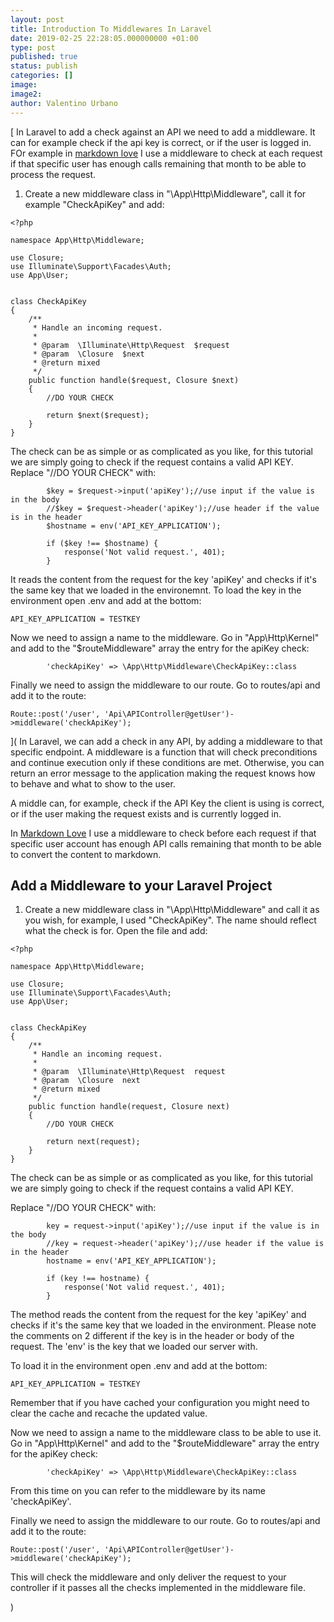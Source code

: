 ```yaml
---
layout: post
title: Introduction To Middlewares In Laravel
date: 2019-02-25 22:28:05.000000000 +01:00
type: post
published: true
status: publish
categories: []
image:
image2:
author: Valentino Urbano
---
```


<!-- Ever wanted to add a check to your Laravel APIs? -->

[
In Laravel to add a check against an API we need to add a middleware. It can for example check if the api key is correct, or if the user is logged in. FOr example in [markdown love][1] I use a middleware to check at each request if that specific user has enough calls remaining that month to be able to process the request.

1. Create a new middleware class in "\App\Http\Middleware", call it for example "CheckApiKey" and add:

```
<?php

namespace App\Http\Middleware;

use Closure;
use Illuminate\Support\Facades\Auth;
use App\User;


class CheckApiKey
{
    /**
     * Handle an incoming request.
     *
     * @param  \Illuminate\Http\Request  $request
     * @param  \Closure  $next
     * @return mixed
     */
    public function handle($request, Closure $next)
    {
        //DO YOUR CHECK

        return $next($request);
    }
}
```

The check can be as simple or as complicated as you like, for this tutorial we are simply going to check if the request contains a valid API KEY. Replace "//DO YOUR CHECK" with:

```
        $key = $request->input('apiKey');//use input if the value is in the body
        //$key = $request->header('apiKey');//use header if the value is in the header
        $hostname = env('API_KEY_APPLICATION');

        if ($key !== $hostname) {
            response('Not valid request.', 401);
        }
```

It reads the content from the request for the key 'apiKey' and checks if it's the same key that we loaded in the environemnt. To load the key in the environment open .env and add at the bottom:

```
API_KEY_APPLICATION = TESTKEY
```

Now we need to assign a name to the middleware. Go in "App\Http\Kernel" and add to the "\$routeMiddleware" array the entry for the apiKey check:

```
        'checkApiKey' => \App\Http\Middleware\CheckApiKey::class
```

Finally we need to assign the middleware to our route. Go to routes/api and add it to the route:

```
Route::post('/user', 'Api\APIController@getUser')->middleware('checkApiKey');
```

[1]: ;mdlove

](
In Laravel, we can add a check in any API, by adding a middleware to that specific endpoint. A middleware is a function that will check preconditions and continue execution only if these conditions are met. Otherwise, you can return an error message to the application making the request knows how to behave and what to show to the user.

A middle can, for example, check if the API Key the client is using is correct, or if the user making the request exists and is currently logged in.

In [Markdown Love][1] I use a middleware to check before each request if that specific user account has enough API calls remaining that month to be able to convert the content to markdown.

## Add a Middleware to your Laravel Project

1. Create a new middleware class in "\App\Http\Middleware" and call it as you wish, for example, I used "CheckApiKey". The name should reflect what the check is for. Open the file and add:

```
<?php

namespace App\Http\Middleware;

use Closure;
use Illuminate\Support\Facades\Auth;
use App\User;


class CheckApiKey
{
    /**
     * Handle an incoming request.
     *
     * @param  \Illuminate\Http\Request  request
     * @param  \Closure  next
     * @return mixed
     */
    public function handle(request, Closure next)
    {
        //DO YOUR CHECK

        return next(request);
    }
}
```

The check can be as simple or as complicated as you like, for this tutorial we are simply going to check if the request contains a valid API KEY.

Replace "//DO YOUR CHECK" with:

```
        key = request->input('apiKey');//use input if the value is in the body
        //key = request->header('apiKey');//use header if the value is in the header
        hostname = env('API_KEY_APPLICATION');

        if (key !== hostname) {
            response('Not valid request.', 401);
        }
```

The method reads the content from the request for the key 'apiKey' and checks if it's the same key that we loaded in the environment. Please note the comments on 2 different if the key is in the header or body of the request. The 'env' is the key that we loaded our server with.

To load it in the environment open .env and add at the bottom:

```
API_KEY_APPLICATION = TESTKEY
```

Remember that if you have cached your configuration you might need to clear the cache and recache the updated value.

Now we need to assign a name to the middleware class to be able to use it. Go in "App\Http\Kernel" and add to the "\$routeMiddleware" array the entry for the apiKey check:

```
        'checkApiKey' => \App\Http\Middleware\CheckApiKey::class
```

From this time on you can refer to the middleware by its name 'checkApiKey'.

Finally we need to assign the middleware to our route. Go to routes/api and add it to the route:

```
Route::post('/user', 'Api\APIController@getUser')->middleware('checkApiKey');
```

This will check the middleware and only deliver the request to your controller if it passes all the checks implemented in the middleware file.

[1]: https://markdown.love

)
